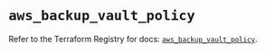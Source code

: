 # `aws_backup_vault_policy`

Refer to the Terraform Registry for docs: [`aws_backup_vault_policy`](https://registry.terraform.io/providers/hashicorp/aws/5.81.0/docs/resources/backup_vault_policy).
